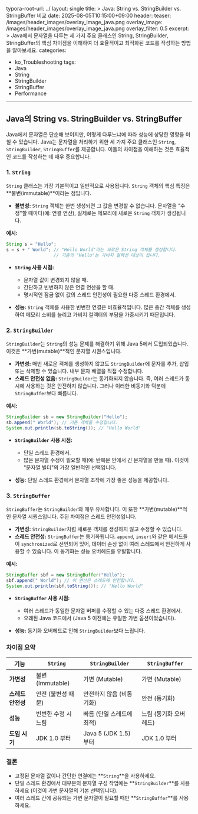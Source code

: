 typora-root-url: ../
layout: single
title: >
   Java: String vs. StringBuilder vs. StringBuffer 비교
date: 2025-08-05T10:15:00+09:00
header:
   teaser: /images/header_images/overlay_image_java.png
   overlay_image: /images/header_images/overlay_image_java.png
   overlay_filter: 0.5
excerpt: >
    Java에서 문자열을 다루는 세 가지 주요 클래스인 String, StringBuilder, StringBuffer의 핵심 차이점을 이해하여 더 효율적이고 최적화된 코드를 작성하는 방법을 알아보세요.
categories:
  - ko_Troubleshooting
tags:
  - Java
  - String
  - StringBuilder
  - StringBuffer
  - Performance
---
## Java의 String vs. StringBuilder vs. StringBuffer

Java에서 문자열은 단순해 보이지만, 어떻게 다루느냐에 따라 성능에 상당한 영향을 미칠 수 있습니다. Java는 문자열을 처리하기 위한 세 가지 주요 클래스인 `String`, `StringBuilder`, `StringBuffer`를 제공합니다. 이들의 차이점을 이해하는 것은 효율적인 코드를 작성하는 데 매우 중요합니다.

### 1. `String`

`String` 클래스는 가장 기본적이고 일반적으로 사용됩니다. `String` 객체의 핵심 특징은 **불변(immutable)**이라는 점입니다.

- **불변성:** `String` 객체는 한번 생성되면 그 값을 변경할 수 없습니다. 문자열을 "수정"할 때마다(예: 연결 연산), 실제로는 메모리에 새로운 `String` 객체가 생성됩니다.

**예시:**
```java
String s = "Hello";
s = s + " World"; // "Hello World"라는 새로운 String 객체를 생성합니다.
                  // 기존의 "Hello"는 가비지 컬렉션 대상이 됩니다.
```

- **`String` 사용 시점:**
  - 문자열 값이 변경되지 않을 때.
  - 간단하고 빈번하지 않은 연결 연산을 할 때.
  - 명시적인 잠금 없이 값의 스레드 안전성이 필요한 다중 스레드 환경에서.

- **성능:** `String` 객체를 사용한 빈번한 연결은 비효율적입니다. 많은 중간 객체를 생성하여 메모리 소비를 늘리고 가비지 컬렉터의 부담을 가중시키기 때문입니다.

### 2. `StringBuilder`

`StringBuilder`는 `String`의 성능 문제를 해결하기 위해 Java 5에서 도입되었습니다. 이것은 **가변(mutable)**적인 문자열 시퀀스입니다.

- **가변성:** 매번 새로운 객체를 생성하지 않고도 `StringBuilder`에 문자를 추가, 삽입 또는 삭제할 수 있습니다. 내부 문자 배열을 직접 수정합니다.
- **스레드 안전성 없음:** `StringBuilder`는 동기화되지 않습니다. 즉, 여러 스레드가 동시에 사용하는 것은 안전하지 않습니다. 그러나 이러한 비동기화 덕분에 `StringBuffer`보다 빠릅니다.

**예시:**
```java
StringBuilder sb = new StringBuilder("Hello");
sb.append(" World"); // 기존 객체를 수정합니다.
System.out.println(sb.toString()); // "Hello World"
```

- **`StringBuilder` 사용 시점:**
  - 단일 스레드 환경에서.
  - 많은 문자열 수정이 필요할 때(예: 반복문 안에서 긴 문자열을 만들 때). 이것이 "문자열 빌더"의 가장 일반적인 선택입니다.

- **성능:** 단일 스레드 환경에서 문자열 조작에 가장 좋은 성능을 제공합니다.

### 3. `StringBuffer`

`StringBuffer`는 `StringBuilder`와 매우 유사합니다. 이 또한 **가변(mutable)**적인 문자열 시퀀스입니다. 주된 차이점은 스레드 안전성입니다.

- **가변성:** `StringBuilder`처럼 새로운 객체를 생성하지 않고 수정할 수 있습니다.
- **스레드 안전성:** `StringBuffer`는 동기화됩니다. `append`, `insert`와 같은 메서드들이 `synchronized`로 선언되어 있어, 데이터 손상 없이 여러 스레드에서 안전하게 사용할 수 있습니다. 이 동기화는 성능 오버헤드를 유발합니다.

**예시:**
```java
StringBuffer sbf = new StringBuffer("Hello");
sbf.append(" World"); // 이 연산은 스레드에 안전합니다.
System.out.println(sbf.toString()); // "Hello World"
```

- **`StringBuffer` 사용 시점:**
  - 여러 스레드가 동일한 문자열 버퍼를 수정할 수 있는 다중 스레드 환경에서.
  - 오래된 Java 코드에서 (Java 5 이전에는 유일한 가변 옵션이었습니다).

- **성능:** 동기화 오버헤드로 인해 `StringBuilder`보다 느립니다.

### 차이점 요약

| 기능          | `String`                               | `StringBuilder`                        | `StringBuffer`                         |
| ---------------- | -------------------------------------- | -------------------------------------- | -------------------------------------- |
| **가변성**   | 불변 (Immutable)                              | 가변 (Mutable)                                | 가변 (Mutable)                                |
| **스레드 안전성**| 안전 (불변성 때문)      | 안전하지 않음 (비동기화)       | 안전 (동기화)             |
| **성능**  | 빈번한 수정 시 느림        | 빠름 (단일 스레드에 최적)        | 느림 (동기화 오버헤드)          |
| **도입 시기**   | JDK 1.0 부터                          | Java 5 (JDK 1.5) 부터                 | JDK 1.0 부터                          |

### 결론

- 고정된 문자열 값이나 간단한 연결에는 **`String`**을 사용하세요.
- 단일 스레드 환경에서 대부분의 문자열 구성 작업에는 **`StringBuilder`**를 사용하세요 (이것이 가변 문자열의 기본 선택입니다).
- 여러 스레드 간에 공유되는 가변 문자열이 필요할 때만 **`StringBuffer`**를 사용하세요.

